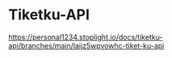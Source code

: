 # Tiketku-API

https://personal1234.stoplight.io/docs/tiketku-api/branches/main/laijz5wpvowhc-tiket-ku-api
